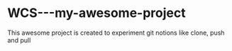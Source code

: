 # WCS---my-awesome-project

This awesome project is created to experiment git notions like clone, push and pull
